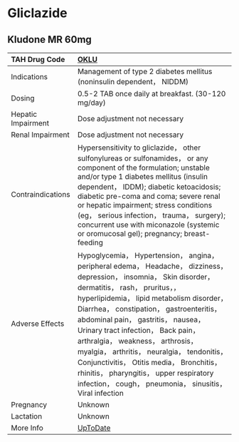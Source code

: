 # Gliclazide

## Kludone MR 60mg

| TAH Drug Code      | [OKLU](https://www.tahsda.org.tw/drugs/hissearch.php?drug_code=OKLU)                                                                                                                                                                                                                                                                                                                                                                                                                                                                                                  |
|:-------------------|:----------------------------------------------------------------------------------------------------------------------------------------------------------------------------------------------------------------------------------------------------------------------------------------------------------------------------------------------------------------------------------------------------------------------------------------------------------------------------------------------------------------------------------------------------------------------|
| Indications        | Management of type 2 diabetes mellitus (noninsulin dependent， NIDDM)                                                                                                                                                                                                                                                                                                                                                                                                                                                                                                 |
| Dosing             | 0.5-2 TAB once daily at breakfast. (30-120 mg/day)                                                                                                                                                                                                                                                                                                                                                                                                                                                                                                                    |
| Hepatic Impairment | Dose adjustment not necessary                                                                                                                                                                                                                                                                                                                                                                                                                                                                                                                                         |
| Renal Impairment   | Dose adjustment not necessary                                                                                                                                                                                                                                                                                                                                                                                                                                                                                                                                         |
| Contraindications  | Hypersensitivity to gliclazide， other sulfonylureas or sulfonamides， or any component of the formulation; unstable and/or type 1 diabetes mellitus (insulin dependent， IDDM); diabetic ketoacidosis; diabetic pre-coma and coma; severe renal or hepatic impairment; stress conditions (eg， serious infection， trauma， surgery); concurrent use with miconazole (systemic or oromucosal gel); pregnancy; breast-feeding                                                                                                                                         |
| Adverse Effects    | Hypoglycemia， Hypertension， angina， peripheral edema， Headache， dizziness， depression， insomnia， Skin disorder， dermatitis， rash， pruritus，， hyperlipidemia， lipid metabolism disorder， Diarrhea， constipation， gastroenteritis， abdominal pain， gastritis， nausea， Urinary tract infection， Back pain， arthralgia， weakness， arthrosis， myalgia， arthritis， neuralgia， tendonitis， Conjunctivitis， Otitis media， Bronchitis， rhinitis， pharyngitis， upper respiratory infection， cough， pneumonia， sinusitis， Viral infection |
| Pregnancy          | Unknown                                                                                                                                                                                                                                                                                                                                                                                                                                                                                                                                                               |
| Lactation          | Unknown                                                                                                                                                                                                                                                                                                                                                                                                                                                                                                                                                               |
| More Info          | [UpToDate](https://www.uptodate.com/contents/gliclazide-drug-information)                                                                                                                                                                                                                                                                                                                                                                                                                                                                                             |

